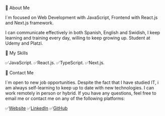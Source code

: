🔵 About Me

I`m focused on Web Development with JavaScript, Frontend with React.js and Next.js framework. 

I can communicate effectively in both Spanish, English and Swidish, I keep learning and training every day, willing to keep growing up. Student at Udemy and Platzi.

🔵 My Skills

✅JavaScript.
✅React.js.
✅TypeScript.
✅Next.js.

🔵 Contact Me

I`m open to new job opportunities. Despite the fact that I have studied IT, i am always self-learning to keep up to date with new technologies. I can work remotely in person or hybrid. If you have any questions, feel free to email me or contact me on any of the following platforms:

✅[Website](https://sotojose1.github.io/)
✅[LinkedIn](https://www.linkedin.com/in/jose-soto-5a43b774/)
✅[GitHub](https://github.com/JoseASR/)

